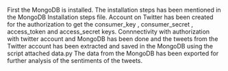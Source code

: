 First the MongoDB is installed.
The installation steps has been mentioned in the MongoDB Installation steps file.
Account on Twitter has been created for the authorization to get the consumer_key , consumer_secret , access_token and access_secret keys.
Connnectivity with authorization with twitter account and MongoDB has been done and the tweets from the Twitter account has been extracted and saved in the MongoDB using the script attached data.py
The data from the MongoDB has been exported for further analysis of the sentiments of the tweets.

